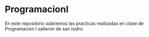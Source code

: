 # ProgramacionI
En este repositorio subiremos las practicas realizadas en clase de Programacion I
salieron de san isidro
